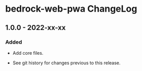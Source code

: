 # bedrock-web-pwa ChangeLog

## 1.0.0 - 2022-xx-xx

### Added
- Add core files.

- See git history for changes previous to this release.
